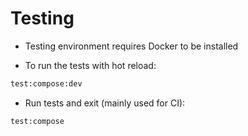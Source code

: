 # Testing

- Testing environment requires Docker to be installed

- To run the tests with hot reload:
```bash
test:compose:dev
```

- Run tests and exit (mainly used for CI):
```bash
test:compose
```
